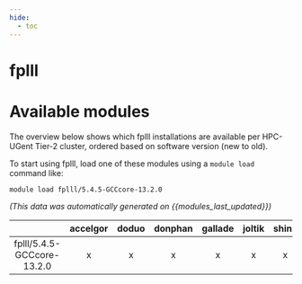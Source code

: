 ```yaml
---
hide:
  - toc
---
```


fplll
=====

# Available modules


The overview below shows which fplll installations are available per HPC-UGent Tier-2 cluster, ordered based on software version (new to old).

To start using fplll, load one of these modules using a `module load` command like:

```shell
module load fplll/5.4.5-GCCcore-13.2.0
```

*(This data was automatically generated on {{modules_last_updated}})*  

| |accelgor|doduo|donphan|gallade|joltik|shinx|
| :---: | :---: | :---: | :---: | :---: | :---: | :---: |
|fplll/5.4.5-GCCcore-13.2.0|x|x|x|x|x|x|
